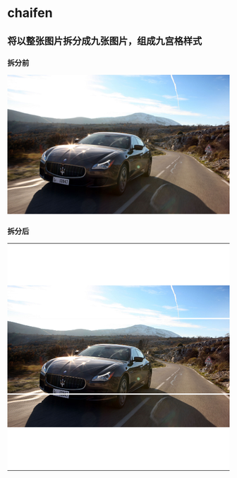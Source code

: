# chaifen
## 将以整张图片拆分成九张图片，组成九宫格样式
### 拆分前
![拆分前](https://github.com/LiuYanz/chaifen/blob/master/li/13.jpg)
### 拆分后
<table>
	<tr>
		<td style="padding:0"><img src="https://github.com/LiuYanz/chaifen/blob/master/li/121.png" alt=""></td>
		<td style="padding:0"><img src="https://github.com/LiuYanz/chaifen/blob/master/li/122.png" alt=""></td>
		<td style="padding:0"><img src="https://github.com/LiuYanz/chaifen/blob/master/li/123.png" alt=""></td>
	</tr>
	<tr>
		<td style="padding:0"><img src="https://github.com/LiuYanz/chaifen/blob/master/li/124.png" alt=""></td>
		<td style="padding:0"><img src="https://github.com/LiuYanz/chaifen/blob/master/li/125.png" alt=""></td>
		<td style="padding:0"><img src="https://github.com/LiuYanz/chaifen/blob/master/li/126.png" alt=""></td>
	</tr><tr>
		<td style="padding:0"><img src="https://github.com/LiuYanz/chaifen/blob/master/li/127.png" alt=""></td>
		<td style="padding:0"><img src="https://github.com/LiuYanz/chaifen/blob/master/li/128.png" alt=""></td>
		<td style="padding:0"><img src="https://github.com/LiuYanz/chaifen/blob/master/li/129.png" alt=""></td>
	</tr>
</table>
